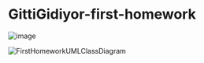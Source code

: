# GittiGidiyor-first-homework


![image](https://user-images.githubusercontent.com/58683636/128666979-67858095-80ee-4da3-a416-97e387f82ca4.png)

![FirstHomeworkUMLClassDiagram](https://user-images.githubusercontent.com/32036350/129450943-63313d72-a3a9-481d-a71f-a98bda1bdb7a.png)
